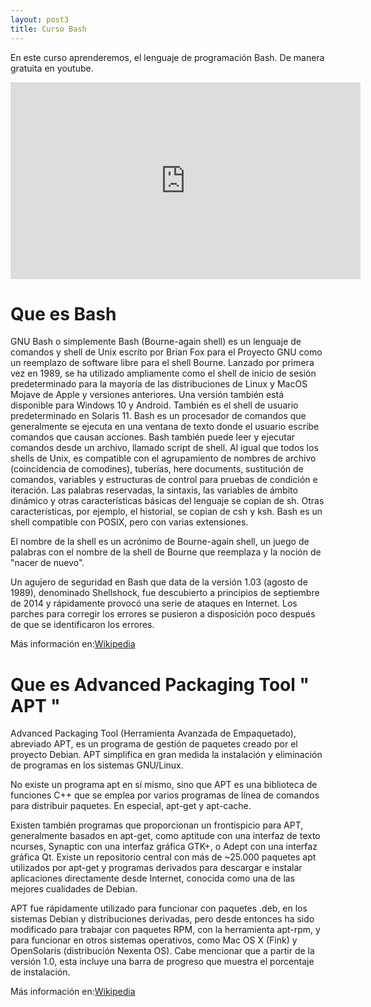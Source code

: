 ```yaml
---
layout: post3
title: Curso Bash
---
```


En este curso aprenderemos, el lenguaje de programación Bash.
De manera gratuita en youtube.

<iframe width="560" height="315" src="https://www.youtube.com/embed/videoseries?list=PLXlUQkUlBNQM8E4ElZgpGJHkh1kSe31QO" frameborder="0" allow="accelerometer; autoplay; encrypted-media; gyroscope; picture-in-picture" allowfullscreen></iframe>

# Que es Bash

GNU Bash o simplemente Bash (Bourne-again shell) es un lenguaje de comandos y shell de Unix escrito por Brian Fox para el Proyecto GNU como un reemplazo de software libre para el shell Bourne. Lanzado por primera vez en 1989, se ha utilizado ampliamente como el shell de inicio de sesión predeterminado para la mayoría de las distribuciones de Linux y MacOS Mojave de Apple y versiones anteriores. Una versión también está disponible para Windows 10 y Android.  También es el shell de usuario predeterminado en Solaris 11.
Bash es un procesador de comandos que generalmente se ejecuta en una ventana de texto donde el usuario escribe comandos que causan acciones. Bash también puede leer y ejecutar comandos desde un archivo, llamado script de shell. Al igual que todos los shells de Unix, es compatible con el agrupamiento de nombres de archivo (coincidencia de comodines), tuberías, here documents, sustitución de comandos, variables y estructuras de control para pruebas de condición e iteración. Las palabras reservadas, la sintaxis, las variables de ámbito dinámico y otras características básicas del lenguaje se copian de sh. Otras características, por ejemplo, el historial, se copian de csh y ksh. Bash es un shell compatible con POSIX, pero con varias extensiones.

El nombre de la shell es un acrónimo de Bourne-again shell, un juego de palabras con el nombre de la shell de Bourne que reemplaza​ y la noción de "nacer de nuevo".

Un agujero de seguridad en Bash que data de la versión 1.03 (agosto de 1989), denominado Shellshock, fue descubierto a principios de septiembre de 2014 y rápidamente provocó una serie de ataques en Internet.  Los parches para corregir los errores se pusieron a disposición poco después de que se identificaron los errores.

Más información en: ​<a href="https://es.wikipedia.org/wiki/Bash" target="_blank">Wikipedia</a>

# Que es Advanced Packaging Tool " APT "

Advanced Packaging Tool (Herramienta Avanzada de Empaquetado), abreviado APT, es un programa de gestión de paquetes creado por el proyecto Debian. APT simplifica en gran medida la instalación y eliminación de programas en los sistemas GNU/Linux.

No existe un programa apt en sí mismo, sino que APT es una biblioteca de funciones C++ que se emplea por varios programas de línea de comandos para distribuir paquetes. En especial, apt-get y apt-cache.

Existen también programas que proporcionan un frontispicio para APT, generalmente basados en apt-get, como aptitude con una interfaz de texto ncurses, Synaptic con una interfaz gráfica GTK+, o Adept con una interfaz gráfica Qt. Existe un repositorio central con más de ~25.000 paquetes apt utilizados por apt-get y programas derivados para descargar e instalar aplicaciones directamente desde Internet, conocida como una de las mejores cualidades de Debian.

APT fue rápidamente utilizado para funcionar con paquetes .deb, en los sistemas Debian y distribuciones derivadas, pero desde entonces ha sido modificado para trabajar con paquetes RPM, con la herramienta apt-rpm, y para funcionar en otros sistemas operativos, como Mac OS X (Fink) y OpenSolaris (distribución Nexenta OS). Cabe mencionar que a partir de la versión 1.0, esta incluye una barra de progreso que muestra el porcentaje de instalación.

Más información en: ​<a href="https://es.wikipedia.org/wiki/Advanced_Packaging_Tool" target="_blank">Wikipedia</a>

